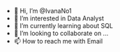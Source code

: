 - 👋 Hi, I’m @IvanaNo1
- 👀 I’m interested in Data Analyst
- 🌱 I’m currently learning about SQL 
- 💞️ I’m looking to collaborate on ...
- 📫 How to reach me with Email

<!---
IvanaNo1/IvanaNo1 is a ✨ special ✨ repository because its `README.md` (this file) appears on your GitHub profile.
You can click the Preview link to take a look at your changes.
--->
